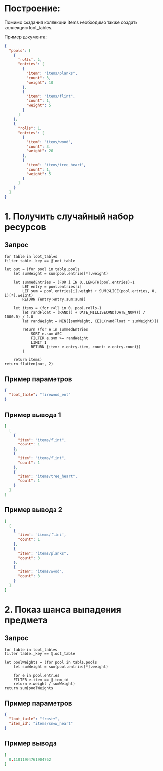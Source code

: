 # Построение: 
Помимо создания коллекции items необходимо также создать коллекцию loot_tables.

Пример документа:
```json
{
  "pools": [
    {
      "rolls": 2,
      "entries": [
        {
          "item": "items/planks",
          "count": 3,
          "weight": 10
        },
        {
          "item": "items/flint",
          "count": 1,
          "weight": 5
        }
      ]
    },
    {
      "rolls": 1,
      "entries": [
        {
          "item": "items/wood",
          "count": 3,
          "weight": 20
        },
        {
          "item": "items/tree_heart",
          "count": 1,
          "weight": 5
        }
      ]
    }
  ]
}
```

# 1. Получить случайный набор ресурсов
## Запрос
```aql
for table in loot_tables
filter table._key == @loot_table

let out = (for pool in table.pools
    let sumWeight = sum(pool.entries[*].weight)
    
    let summedEntries = (FOR i IN 0..LENGTH(pool.entries)-1
        LET entry = pool.entries[i]
        LET sum = pool.entries[i].weight + SUM(SLICE(pool.entries, 0, i)[*].weight)
        RETURN {entry:entry,sum:sum})
    
    let items = (for roll in 0..pool.rolls-1
        let randFloat = (RAND() + DATE_MILLISECOND(DATE_NOW()) / 1000.0) / 2.0
        let randWeight = MIN([sumWeight, CEIL(randFloat * sumWeight)])
        
        return (for e in summedEntries
            SORT e.sum ASC
            FILTER e.sum >= randWeight
            LIMIT 1
            RETURN {item: e.entry.item, count: e.entry.count})
        )
    
    return items)
return flatten(out, 2)
```

## Пример параметров
```json
{
  "loot_table": "firewood_ent"
}
```

## Пример вывода 1
```json
[
  [
    {
      "item": "items/flint",
      "count": 1
    },
    {
      "item": "items/flint",
      "count": 1
    },
    {
      "item": "items/tree_heart",
      "count": 1
    }
  ]
]
```

## Пример вывода 2
```json
[
  [
    {
      "item": "items/flint",
      "count": 1
    },
    {
      "item": "items/planks",
      "count": 3
    },
    {
      "item": "items/wood",
      "count": 3
    }
  ]
]
```

# 2. Показ шанса выпадения предмета
## Запрос
```aql 
for table in loot_tables
filter table._key == @loot_table

let poolWeights = (for pool in table.pools
    let sumWeight = sum(pool.entries[*].weight)
    
    for e in pool.entries
    FILTER e.item == @item_id
    return e.weight / sumWeight)
return sum(poolWeights)
```

## Пример параметров
```json
{
  "loot_table": "frosty",
  "item_id": "items/snow_heart"
}
```

## Пример вывода
```json
[
  0.11011904761904762
]
```